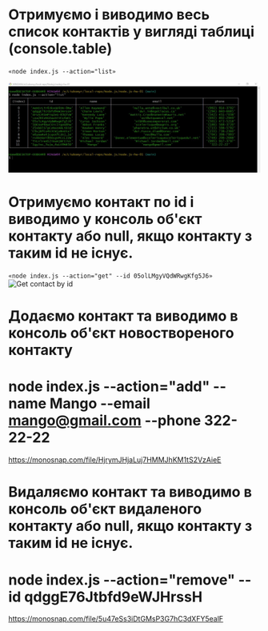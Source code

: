 # Отримуємо і виводимо весь список контактів у вигляді таблиці (console.table)

`«node index.js --action="list»`

![Get and display the entire list of contacts](./assets/list.JPG)

# Отримуємо контакт по id і виводимо у консоль об'єкт контакту або null, якщо контакту з таким id не існує.

`«node index.js --action="get" --id 05olLMgyVQdWRwgKfg5J6»`
![Get contact by id](https://monosnap.com/file/Kbjuff3RoUu5eV216zCLQKEb8AdHEv)

# Додаємо контакт та виводимо в консоль об'єкт новоствореного контакту

# node index.js --action="add" --name Mango --email mango@gmail.com --phone 322-22-22

https://monosnap.com/file/HjrymJHjaLuj7HMMJhKM1tS2VzAieE

# Видаляємо контакт та виводимо в консоль об'єкт видаленого контакту або null, якщо контакту з таким id не існує.

# node index.js --action="remove" --id qdggE76Jtbfd9eWJHrssH

https://monosnap.com/file/5u47eSs3iDtGMsP3G7hC3dXFY5ealF
